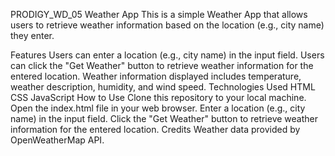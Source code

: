 PRODIGY_WD_05
Weather App
This is a simple Weather App that allows users to retrieve weather information based on the location (e.g., city name) they enter.

Features
Users can enter a location (e.g., city name) in the input field.
Users can click the "Get Weather" button to retrieve weather information for the entered location.
Weather information displayed includes temperature, weather description, humidity, and wind speed.
Technologies Used
HTML
CSS
JavaScript
How to Use
Clone this repository to your local machine.
Open the index.html file in your web browser.
Enter a location (e.g., city name) in the input field.
Click the "Get Weather" button to retrieve weather information for the entered location.
Credits
Weather data provided by OpenWeatherMap API.
